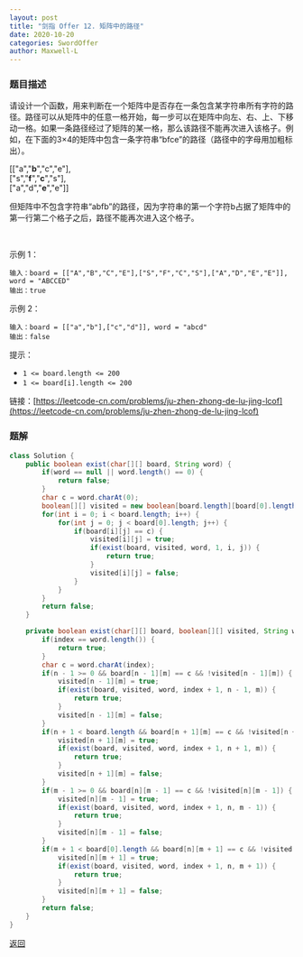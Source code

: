 ```yaml
---
layout: post
title: "剑指 Offer 12. 矩阵中的路径"
date: 2020-10-20
categories: SwordOffer
author: Maxwell-L
---
```


### **题目描述**
请设计一个函数，用来判断在一个矩阵中是否存在一条包含某字符串所有字符的路径。路径可以从矩阵中的任意一格开始，每一步可以在矩阵中向左、右、上、下移动一格。如果一条路径经过了矩阵的某一格，那么该路径不能再次进入该格子。例如，在下面的3×4的矩阵中包含一条字符串“bfce”的路径（路径中的字母用加粗标出）。

[["a","**b**","c","e"],  
["s","**f**","**c**","s"],  
["a","d","**e**","e"]]

但矩阵中不包含字符串“abfb”的路径，因为字符串的第一个字符b占据了矩阵中的第一行第二个格子之后，路径不能再次进入这个格子。

 

示例 1：
```
输入：board = [["A","B","C","E"],["S","F","C","S"],["A","D","E","E"]], word = "ABCCED"
输出：true
```
示例 2：
```
输入：board = [["a","b"],["c","d"]], word = "abcd"
输出：false
```
提示：
* `1 <= board.length <= 200`
* `1 <= board[i].length <= 200`


链接：[https://leetcode-cn.com/problems/ju-zhen-zhong-de-lu-jing-lcof](https://leetcode-cn.com/problems/ju-zhen-zhong-de-lu-jing-lcof)



### **题解**
``` java
class Solution {
    public boolean exist(char[][] board, String word) {
        if(word == null || word.length() == 0) {
            return false;
        }
        char c = word.charAt(0);
        boolean[][] visited = new boolean[board.length][board[0].length];
        for(int i = 0; i < board.length; i++) {
            for(int j = 0; j < board[0].length; j++) {
                if(board[i][j] == c) {
                    visited[i][j] = true;
                    if(exist(board, visited, word, 1, i, j)) {
                        return true;
                    }
                    visited[i][j] = false;
                }
            }
        }
        return false;
    }

    private boolean exist(char[][] board, boolean[][] visited, String word, int index, int n, int m) {
        if(index == word.length()) {
            return true;
        }
        char c = word.charAt(index);
        if(n - 1 >= 0 && board[n - 1][m] == c && !visited[n - 1][m]) {
            visited[n - 1][m] = true;
            if(exist(board, visited, word, index + 1, n - 1, m)) {
                return true;
            }
            visited[n - 1][m] = false;
        }
        if(n + 1 < board.length && board[n + 1][m] == c && !visited[n + 1][m]) {
            visited[n + 1][m] = true;
            if(exist(board, visited, word, index + 1, n + 1, m)) {
                return true;
            }
            visited[n + 1][m] = false;
        }
        if(m - 1 >= 0 && board[n][m - 1] == c && !visited[n][m - 1]) {
            visited[n][m - 1] = true;
            if(exist(board, visited, word, index + 1, n, m - 1)) {
                return true;
            }
            visited[n][m - 1] = false;
        }
        if(m + 1 < board[0].length && board[n][m + 1] == c && !visited[n][m + 1]) {
            visited[n][m + 1] = true;
            if(exist(board, visited, word, index + 1, n, m + 1)) {
                return true;
            }
            visited[n][m + 1] = false;
        }
        return false;
    }
}
```

[返回](https://maxwell-blog.cn/leetcode/2020/10/08/leetcode)